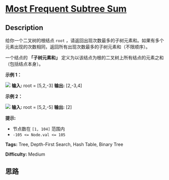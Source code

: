 # [Most Frequent Subtree Sum][title]

## Description

给你一个二叉树的根结点 `root` ，请返回出现次数最多的子树元素和。如果有多个元素出现的次数相同，返回所有出现次数最多的子树元素和（不限顺序）。

一个结点的  **「子树元素和」**  定义为以该结点为根的二叉树上所有结点的元素之和（包括结点本身）。



**示例 1：**

![](https://assets.leetcode.com/uploads/2021/04/24/freq1-tree.jpg)
            **输入:** root = [5,2,-3]    **输出:** [2,-3,4]    

**示例  2：**

![](https://assets.leetcode.com/uploads/2021/04/24/freq2-tree.jpg)
            **输入:** root = [5,2,-5]    **输出:** [2]    



**提示:**

  * 节点数在 `[1, 104]` 范围内
  * `-105 <= Node.val <= 105`


**Tags:** Tree, Depth-First Search, Hash Table, Binary Tree

**Difficulty:** Medium

## 思路

[title]: https://leetcode-cn.com/problems/most-frequent-subtree-sum
